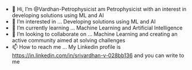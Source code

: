 - 👋 Hi, I’m @Vardhan-Petrophysicist am Petrophysicist with an interest in developing solutions using ML and AI
- 👀 I’m interested in ... Developing solutions using ML and AI
- 🌱 I’m currently learning ... Machine Learning and Artificial Intelligence
- 💞️ I’m looking to collaborate on ... Machine Learning and creating an active community aimed at solving challenges
- 📫 How to reach me ... My Linkedin profile is https://in.linkedin.com/in/srivardhan-v-028bb136 and you can write to me

<!---
Vardhan-Petrophysicist/Vardhan-Petrophysicist is a ✨ special ✨ repository because its `README.md` (this file) appears on your GitHub profile.
You can click the Preview link to take a look at your changes.
--->
